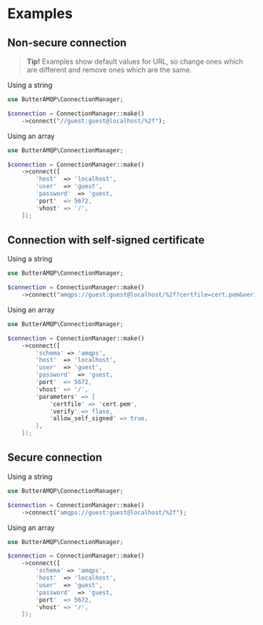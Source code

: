 # Examples

## Non-secure connection

> **Tip!** Examples show default values for URL, so change ones which are different and remove ones which are the same.

Using a string

```php
use ButterAMQP\ConnectionManager;

$connection = ConnectionManager::make()
    ->connect("//guest:guest@localhost/%2f");
```

Using an array

```php
use ButterAMQP\ConnectionManager;

$connection = ConnectionManager::make()
    ->connect([
        'host'  => 'localhost',
        'user'  => 'guest',
        'password'  => 'guest,
        'port'  => 5672,
        'vhost' => '/',
    ]);
```

## Connection with self-signed certificate

Using a string

```php
use ButterAMQP\ConnectionManager;

$connection = ConnectionManager::make()
    ->connect("amqps://guest:guest@localhost/%2f?certfile=cert.pem&verify=0&allow_self_signed=1");
```

Using an array

```php
use ButterAMQP\ConnectionManager;

$connection = ConnectionManager::make()
    ->connect([
        'schema' => 'amqps',
        'host'  => 'localhost',
        'user'  => 'guest',
        'password'  => 'guest,
        'port'  => 5672,
        'vhost' => '/',
        'parameters' => [
            'certfile' => 'cert.pem',
            'verify' => flase,
            'allow_self_signed' => true,
        ],
    ]);
```

## Secure connection

Using a string

```php
use ButterAMQP\ConnectionManager;

$connection = ConnectionManager::make()
    ->connect("amqps://guest:guest@localhost/%2f");
```

Using an array

```php
use ButterAMQP\ConnectionManager;

$connection = ConnectionManager::make()
    ->connect([
        'schema' => 'amqps',
        'host'  => 'localhost',
        'user'  => 'guest',
        'password'  => 'guest,
        'port'  => 5672,
        'vhost' => '/',
    ]);
```

